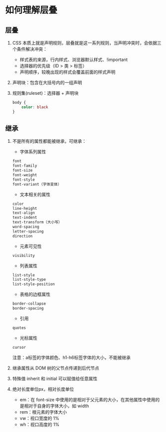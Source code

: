 # 如何理解层叠

## 层叠

1. CSS 本质上就是声明规则，层叠就是这一系列规则，当声明冲突时，会依据三个条件解决冲突：

    - 样式表的来源，行内样式、浏览器默认样式、!important
    - 选择器的优先级（ID > 类 > 标签）
    - 声明顺序，较晚出现的样式会覆盖前面的样式声明

2. 声明块：包含在大括号内的一组声明

3. 规则集(ruleset)：选择器 + 声明块

    ```css
    body {
        color: black
    }
    ```

## 继承

1. 不是所有的属性都能被继承，可继承：

    - 字体系列属性

    ```css
    font
    font-family
    font-size
    font-weight
    font-style
    font-variant（字体变体）
    ```

    - 文本相关的属性

    ```css
    color
    line-height
    text-align
    text-indent
    text-transform（大小写）
    word-spacing
    letter-spacing
    direction
    ```

    - 元素可见性

    ```css
    visibility
    ```

    - 列表属性

    ```css
    list-style
    list-style-type
    list-style-position
    ```

    - 表格的边框属性

    ```css
    border-collapse
    border-spacing
    ```

    - 引用

    ```css
    quotes
    ```

    - 光标属性

    ```css
    cursor
    ```

    注意：a标签的字体颜色、h1-h6标签字体的大小，不能被继承

2. 继承属性从 DOM 树的父节点传递到后代节点

3. 特殊值 inherit 和 initial 可以赋值给任意属性

4. 绝对长度单位px，相对长度单位

    - em：在 font-size 中使用的是相对于父元素的大小，在其他属性中使用的是相对于自身的字体大小，如 width
    - rem：根元素的字体大小
    - vw：视口宽度的 1%
    - wh：视口高度的 1%
